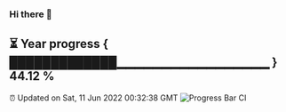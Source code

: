 ### Hi there 👋
⏳ Year progress { █████████████▁▁▁▁▁▁▁▁▁▁▁▁▁▁▁▁▁ } 44.12 %
---
⏰ Updated on Sat, 11 Jun 2022 00:32:38 GMT
![Progress Bar CI](https://github.com/Moyi321/Moyi321/workflows/Progress%20Bar%20CI/badge.svg)
